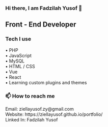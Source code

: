 <h3> Hi there, I am Fadzilah Yusof 👋 </h3>
<h2> Front - End Developer </h2>

<h3> Tech I use </h3>
<p>
• PHP <br>
• JavaScript <br>
• MySQL <br>
• HTML / CSS <br>
• Vue  <br>
• React <br>
• Learning custom plugins and themes
</p>

<h3> 📫 How to reach me </h3>
Email: ziellayusof.zy@gmail.com <br>
Website: https://ziellayusof.github.io/portfolio/ <br>
Linked In: Fadzilah Yusof
